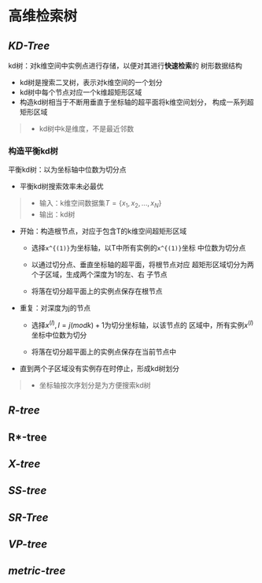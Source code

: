 #	高维检索树

##	*KD-Tree*

kd树：对k维空间中实例点进行存储，以便对其进行**快速检索**的
树形数据结构

-	kd树是搜索二叉树，表示对k维空间的一个划分
-	kd树中每个节点对应一个k维超矩形区域
-	构造kd树相当于不断用垂直于坐标轴的超平面将k维空间划分，
	构成一系列超矩形区域

> - kd树中k是维度，不是最近邻数

###	构造平衡kd树

平衡kd树：以为坐标轴中位数为切分点

-	平衡kd树搜索效率未必最优

> - 输入：k维空间数据集$T=\{x_1,x_2,...,x_N\}$
> - 输出：kd树

-	开始：构造根节点，对应于包含T的k维空间超矩形区域

	-	选择`x^{(1)}`为坐标轴，以T中所有实例的`x^{(1)}`坐标
		中位数为切分点

	-	以通过切分点、垂直坐标轴的超平面，将根节点对应
		超矩形区域切分为两个子区域，生成两个深度为1的左、右
		子节点

	-	将落在切分超平面上的实例点保存在根节点

-	重复：对深度为j的节点

	-	选择$x^{(l)}, l=j(modk)+1$为切分坐标轴，以该节点的
		区域中，所有实例$x^{(l)}$坐标中位数为切分

	-	将落在切分超平面上的实例点保存在当前节点中

-	直到两个子区域没有实例存在时停止，形成kd树划分

> - 坐标轴按次序划分是为方便搜索kd树

##	*R-tree*

##	R\*-tree

##	*X-tree*

##	*SS-tree*

##	*SR-Tree*

##	*VP-tree*

##	*metric-tree*


